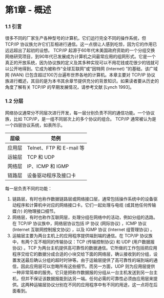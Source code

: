 # 第1章 - 概述

### 1.1 引言

很多不同的厂家生产各种型号的计算机，它们运行完全不同的操作系统，但 TCP/IP 协议族允许它们互相进行通信。这一点很让人感到吃惊，因为它的作用已远远超出了起初的设想。 TCP/IP 起源于60年代末美国政府资助的一个分组交换网络研究项目，到90年代已发展成为计算机之间最常应用的组网形式。它是一个真正的开放系统，因为协议族的定义及其多种实现可以不用花钱或花很少的钱就可以公开地得到。它成为被称作“全球互联网”或“因特网 (Internet) ”的基础，该广域网 (WAN) 已包含超过100万台遍布世界各地的计算机。本章主要对 TCP/IP 协议族进行概述，其目的是为本书其余章节提供充分的背景知识。如果读者要从历史的角度了解有关 TCP/IP 的早期发展情况，请参考文献 [Lynch 1993]。

### 1.2 分层

网络协议通常分不同层次进行开发，每一层分别负责不同的通信功能。一个协议族，比如 TCP/IP，是一组不同层次上的多个协议的组合。 TCP/IP 通常被认为是一个四层协议系统，如表所示。

| 层级   | 范例                     |
| ------ | ------------------------ |
| 应用层 | Telnet、FTP 和 E-mail 等 |
| 运输层 | TCP 和 UDP               |
| 网络层 | IP、ICMP 和 IGMP         |
| 链路层 | 设备驱动程序及接口卡     |

每一层负责不同的功能：

1. 链路层，有时也称作数据链路层或网络接口层，通常包括操作系统中的设备驱动程序和计算机中对应的网络接口卡。它们一起处理与电缆 (或其他任何传输媒介) 的物理接口细节。
2. 网络层，有时也称作互联网层，处理分组在网络中的活动，例如分组的选路。在 TCP/IP 协议族中，网络层协议包括 IP 协议 (网际协议) ，ICMP 协议 (Internet 互联网控制报文协议) ，以及 IGMP 协议 (Internet 组管理协议) 。
3. 运输层主要为两台主机上的应用程序提供端到端的通信。在 TCP/IP 协议族中，有两个互不相同的传输协议：TCP (传输控制协议) 和 UDP (用户数据报协议) 。TCP 为两台主机提供高可靠性的数据通信。它所做的工作包括把应用程序交给它的数据分成合适的小块交给下面的网络层，确认接收到的分组，设置发送最后确认分组的超时时钟等。由于运输层提供了高可靠性的端到端的通信，因此应用层可以忽略所有这些细节。而另一方面，UDP 则为应用层提供一种非常简单的服务。它只是把称作数据报的分组从一台主机发送到另一台主机，但并不保证该数据报能到达另一端。任何必需的可靠性必须由应用层来提供。这两种运输层协议分别在不同的应用程序中有不同的用途，这一点将在后面看到。